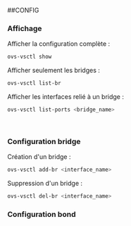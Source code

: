 ##CONFIG

### Affichage
Afficher la configuration complète :
```bash
ovs-vsctl show
```
Afficher seulement les bridges :
```bash
ovs-vsctl list-br
```
Afficher les interfaces relié à un bridge :
```bash
ovs-vsctl list-ports <bridge_name>
```
<br>

### Configuration bridge
Création d'un bridge :
```bash
ovs-vsctl add-br <interface_name>
```
Suppression d'un bridge :
```bash
ovs-vsctl del-br <interface_name>
```

### Configuration bond
